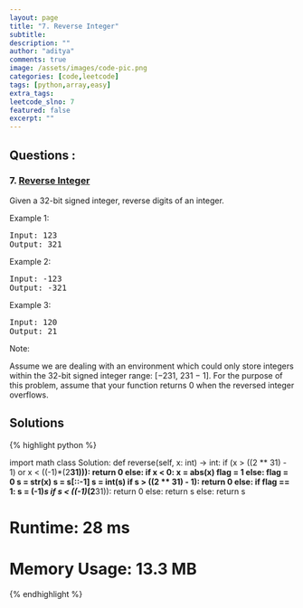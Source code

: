 ```yaml
---
layout: page
title: "7. Reverse Integer"
subtitle: 
description: ""
author: "aditya"
comments: true
image: /assets/images/code-pic.png
categories: [code,leetcode]
tags: [python,array,easy]
extra_tags: 
leetcode_slno: 7
featured: false
excerpt: ""
---
```


## Questions :

### 7. [Reverse Integer](https://leetcode.com/problems/reverse-integer/)

Given a 32-bit signed integer, reverse digits of an integer.

Example 1:
<pre>
Input: 123
Output: 321
</pre>

Example 2:
<pre>
Input: -123
Output: -321
</pre>

Example 3:
<pre>
Input: 120
Output: 21
</pre>

Note:

Assume we are dealing with an environment which could only store integers within the 32-bit signed integer range: [−231,  231 − 1]. For the purpose of this problem, assume that your function returns 0 when the reversed integer overflows.


## Solutions

{% highlight python %}

import math
class Solution:
    def reverse(self, x: int) -> int:
        if (x > ((2 ** 31) - 1) or x < ((-1)*(2**31))):
            return 0
        else:
            if x < 0:
                x = abs(x)
                flag = 1
            else:
                flag = 0
            s = str(x)
            s = s[::-1]
            s = int(s)
            if s > ((2 ** 31) - 1):
                return 0
            else:
                if flag == 1:
                    s = (-1)*s
                    if s < ((-1)*(2**31)):
                        return 0
                    else:
                        return s
                else:
                    return s

# Runtime: 28 ms
# Memory Usage: 13.3 MB

{% endhighlight %}
